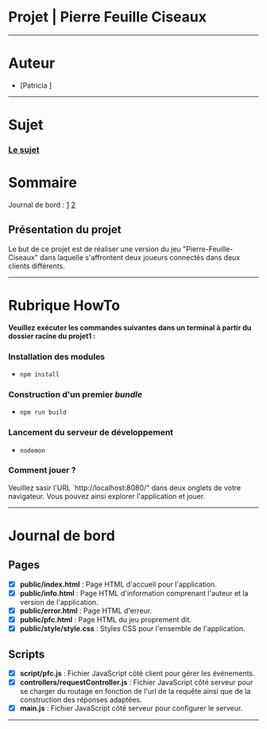 # Projet | Pierre Feuille Ciseaux

---
# Auteur

- [Patricia ]

---
# Sujet

### [Le sujet](https://www.fil.univ-lille.fr/~routier/enseignement/licence/jsfs/tdtp/pfc.html)

# Sommaire
Journal de bord : [1](#Pages) [2](#Scripts)

## Présentation du projet

Le but de ce projet est de réaliser une version du jeu "Pierre-Feuille-Ciseaux" dans laquelle s'affrontent deux joueurs connectés dans deux clients différents.

---
# Rubrique HowTo

**Veuillez exécuter les commandes suivantes dans un terminal à partir du dossier racine du projet1 :**

### Installation des modules
- `npm install`

### Construction d'un premier *bundle*
- `npm run build`

### Lancement du serveur de développement 
- `nodemon`

### Comment jouer ?
Veuillez sasir l'URL `http://localhost:8080/" dans deux onglets de votre navigateur. Vous pouvez ainsi explorer l'application et jouer.

---

# Journal de bord

## Pages
- [x] **public/index.html** : Page HTML d'accueil pour l'application.
- [x] **public/info.html** : Page HTML d'information comprenant l'auteur et la version de l'application.
- [x] **public/error.html** : Page HTML d'erreur.
- [x] **public/pfc.html** : Page HTML du jeu proprement dit.
- [x] **public/style/style.css** : Styles CSS pour l'ensemble de l'application.

## Scripts
- [x] **script/pfc.js** : Fichier JavaScript côté client pour gérer les événements.
- [x] **controllers/requestController.js** : Fichier JavaScript côté serveur pour se charger du routage en fonction de l'url de la requête ainsi que de la construction des réponses adaptées.
- [x] **main.js** : Fichier JavaScript côté serveur pour configurer le serveur.
---
